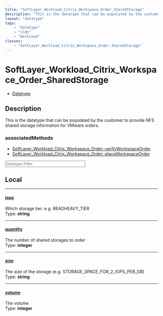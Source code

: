```yaml
---
title: "SoftLayer_Workload_Citrix_Workspace_Order_SharedStorage"
description: "This is the datatype that can be populated by the customer to provide NFS shared storage information for VMware orders."
layout: "datatype"
tags:
    - "datatype"
    - "sldn"
    - "Workload"
classes:
    - "SoftLayer_Workload_Citrix_Workspace_Order_SharedStorage"
---
```


# SoftLayer_Workload_Citrix_Workspace_Order_SharedStorage
<div id='service-datatype'>
    <ul id='sldn-reference-tabs'>
        <li id='datatype'> <a href='/reference/datatypes/SoftLayer_Workload_Citrix_Workspace_Order_SharedStorage' >Datatype</a></li>
    </ul>
</div>

## Description 


This is the datatype that can be populated by the customer to provide NFS shared storage information for VMware orders. 


### associatedMethods

*  [SoftLayer_Workload_Citrix_Workspace_Order::verifyWorkspaceOrder](/reference/services/SoftLayer_Workload_Citrix_Workspace_Order/verifyWorkspaceOrder )
*  [SoftLayer_Workload_Citrix_Workspace_Order::placeWorkspaceOrder](/reference/services/SoftLayer_Workload_Citrix_Workspace_Order/placeWorkspaceOrder )





<!-- Filer BEGIN -->
<div class="view-filters">
        <div class="clearfix">
            <div class="search-input-box">
                <input placeholder="Datatype Filter" onkeyup="titleSearch(inputId='prop-input', divId='properties', elementClass='prop-row')" 
                    type="text" id="prop-input" value="" size="30" maxlength="128" class="form-text">
            </div>
        </div>
</div>
<!-- Filer END -->

<div id="properties" class="content">
<div id="localProperties" class="prop-content" >

## Local
<div class="prop-row">

-----
[iops]: #iops
#### [iops]
Which storage tier: e.g. READHEAVY_TIER  
<span class="type-label">Type: </span>**string**  



</div>
<div class="prop-row">

-----
[quantity]: #quantity
#### [quantity]
The number of shared storages to order  
<span class="type-label">Type: </span>**integer**  



</div>
<div class="prop-row">

-----
[size]: #size
#### [size]
The size of the storage (e.g. STORAGE_SPACE_FOR_2_IOPS_PER_GB)  
<span class="type-label">Type: </span>**string**  



</div>
<div class="prop-row">

-----
[volume]: #volume
#### [volume]
The volume  
<span class="type-label">Type: </span>**integer**  



</div>
</div>
<!-- LOCAL PROPERTY END -->

</div>


